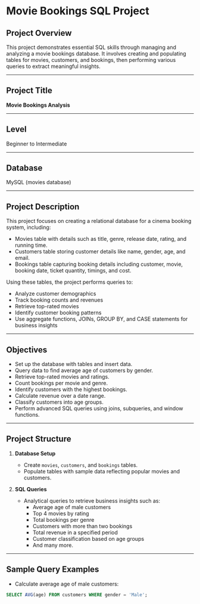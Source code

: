 # Movie Bookings SQL Project

## Project Overview
This project demonstrates essential SQL skills through managing and analyzing a movie bookings database. It involves creating and populating tables for movies, customers, and bookings, then performing various queries to extract meaningful insights.

***

## Project Title
**Movie Bookings Analysis**

***

## Level
Beginner to Intermediate

---

## Database
MySQL (movies database)

---

## Project Description
This project focuses on creating a relational database for a cinema booking system, including:

- Movies table with details such as title, genre, release date, rating, and running time.
- Customers table storing customer details like name, gender, age, and email.
- Bookings table capturing booking details including customer, movie, booking date, ticket quantity, timings, and cost.

Using these tables, the project performs queries to:
- Analyze customer demographics
- Track booking counts and revenues
- Retrieve top-rated movies
- Identify customer booking patterns
- Use aggregate functions, JOINs, GROUP BY, and CASE statements for business insights

---

## Objectives
- Set up the database with tables and insert data.
- Query data to find average age of customers by gender.
- Retrieve top-rated movies and ratings.
- Count bookings per movie and genre.
- Identify customers with the highest bookings.
- Calculate revenue over a date range.
- Classify customers into age groups.
- Perform advanced SQL queries using joins, subqueries, and window functions.

***

## Project Structure

1. **Database Setup**
   - Create `movies`, `customers`, and `bookings` tables.
   - Populate tables with sample data reflecting popular movies and customers.

2. **SQL Queries**
   - Analytical queries to retrieve business insights such as:
     - Average age of male customers
     - Top 4 movies by rating
     - Total bookings per genre
     - Customers with more than two bookings
     - Total revenue in a specified period
     - Customer classification based on age groups
     - And many more.

---

## Sample Query Examples

- Calculate average age of male customers:
```sql
SELECT AVG(age) FROM customers WHERE gender = 'Male';

